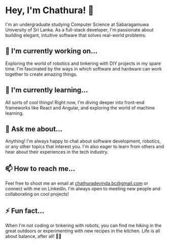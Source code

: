 # Hey, I'm Chathura! 👋

I'm an undergraduate studying Computer Science at Sabaragamuwa University of Sri Lanka. As a full-stack developer, I'm passionate about building elegant, intuitive software that solves real-world problems.

## 🔭 I'm currently working on...

Exploring the world of robotics and tinkering with DIY projects in my spare time. I'm fascinated by the ways in which software and hardware can work together to create amazing things.

## 🌱 I'm currently learning...

All sorts of cool things! Right now, I'm diving deeper into front-end frameworks like React and Angular, and exploring the world of machine learning.

## 💬 Ask me about...

Anything! I'm always happy to chat about software development, robotics, or any other topics that interest you. I'm also eager to learn from others and hear about their experiences in the tech industry.

## 📫 How to reach me...

Feel free to shoot me an email at chathuradevinda.bc@gmail.com or connect with me on LinkedIn. I'm always open to meeting new people and collaborating on cool projects!

## ⚡ Fun fact...

When I'm not coding or tinkering with robots, you can find me hiking in the great outdoors or experimenting with new recipes in the kitchen. Life is all about balance, after all! 🌲🍲
